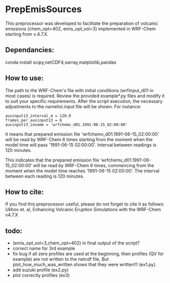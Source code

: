 # PrepEmisSources
This preprocessor was developed to facilitate the preparation of volcanic emissions 
(chem_opt=402, emis_opt_vol=3) implemented in WRF-Chem starting from v.4.7.X.

## Dependancies:
conda install scipy,netCDF4,xarray,matplotlib,pandas

## How to use:
The path to the WRF-Chem's file with initial conditions (wrfinput_d01 in most cases) is 
required. Review the provided example*.py files and modify it to suit your specific 
requirements. After the script execution, the necessary adjustments to the namelist.input
file will be shown. For instance:

    auxinput13_interval_m = 120.0
    frames_per_auxinput13 = 6
    auxinput13_inname = 'wrfchemv_d01.1991-06-15_02:00:00'

It means that prepared emission file 'wrfchemv_d01.1991-06-15_02:00:00' will be
read by WRF-Chem 6 times starting from the moment when the model time will pass 
'1991-06-15 02:00:00'. Interval between readings is 120 minutes.

This indicates that the prepared emission file ‘wrfchemv_d01.1991-06-15_02:00:00’ 
will be read by WRF-Chem 6 times, commencing from the moment when the model time 
reaches ‘1991-06-15 02:00:00’. The interval between each reading is 120 minutes.

## How to cite:
If you find this preprocessor useful, please do not forget to cite it as follows:
Ukhov et. al, Enhancing Volcanic Eruption Simulations with the WRF-Chem v4.7.X

## todo:
- (emis_opt_vol=3,chem_opt=402) in final output of the script?
- correct name for 3rd example
- fix bug if all zero profiles are used at the beginning, then profiles (QV for example) 
    are not written to the netcdf file, But plot_how_much_was_written shows that they were written!!! (ex1.py).
- add suzuki profile (ex2.py)
- plot correctly profiles (ex3)